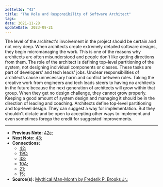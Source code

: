 ```yaml
---
zettelId: "43"
title: "The Role and Responsibility of Software Architect"
tags:
date: 2021-11-28
updateDate: 2023-09-21
---
```


The level of the architect's involvement in the project should be certain and not very deep. When architects create extremely detailed software designs, they begin micromanaging the work. This is one of the reasons why architects are often misunderstood and people don't like getting directions from them. The role of the architect is defining top-level partitioning of the system, not designing individual components or classes. These tasks are part of developers' and tech leads' jobs. Unclear responsibilities of architects cause unnecessary harm and conflict between roles. Taking the creative work from engineers and tech leads steers to having no architects in the future because the next generation of architects will grow within that group. When they get no design challenge, they cannot grow properly. Keeping a good amount of system design and managing it should be in the direction of leading and coaching. Architects define top-level partitioning and top-level design. They can suggest a way for implementation. But they shouldn't dictate and be open to accepting other ways to implement and even sometimes forego the credit for suggested improvements.

---

- **Previous Note:** [42e](/notes/42e/);
- **Next Note:** [43](/notes/43/);
- **Connections:**
  - [42](/notes/42/);
  - [19C](/notes/19c/);
  - [33](/notes/33/);
  - [10A](/notes/10a/);
  - [21](/notes/21/);
  - [15](/notes/15/);
- **Source(s):** [Mythical Man-Month by Frederik P. Brooks Jr.](https://web.eecs.umich.edu/~weimerw/2018-481/readings/mythical-man-month.pdf);
